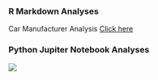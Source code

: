 <h3>R Markdown Analyses</h3>
<p1>Car Manufacturer Analysis</p1>
<a href="http://rpubs.com/atowey01/CarManufacturerHTML">Click here</a>
<br/>
<h3>Python Jupiter Notebook Analyses</h3>

<img src = "https://www.google.ie/search?q=aisling+towey&safe=off&source=lnms&tbm=isch&sa=X&ved=0ahUKEwjFm6DD9ZPiAhWASBUIHaLRCqcQ_AUIDigB&biw=1517&bih=694#imgrc=rfUr5rSYf5FMGM:"/>
